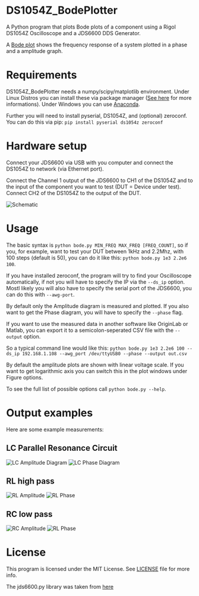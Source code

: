 # DS1054Z_BodePlotter
A Python program that plots Bode plots of a component using a Rigol DS1054Z Oscilloscope and a JDS6600 DDS Generator.

A [Bode plot](https://en.wikipedia.org/wiki/Bode_plot) shows the  frequency response of a system plotted in a phase and a amplitude graph.

# Requirements
DS1054Z_BodePlotter needs a numpy/scipy/matplotlib environment. Under Linux Distros you can install these via package manager ([See here](https://www.scipy.org/install.html) for more informations).
Under Windows you can use [Anaconda](https://www.anaconda.com/).

Further you will need to install pyserial, DS1054Z, and (optional) zeroconf. You can do this via pip:
``` pip install pyserial ds1054z zeroconf ```

# Hardware setup
Connect your JDS6600 via USB with you computer and connect the DS1054Z to network (via Ethernet port).

Connect the Channel 1 output of the JDS6600 to CH1 of the DS1054Z and to the input of the component you want to test (DUT = Device under test). Connect CH2 of the DS1054Z to the output of the DUT.

![Schematic](https://github.com/jbtronics/DS1054_BodePlotter/raw/master/examples/BodePlotter_schematic.svg?sanitize=true)

# Usage
The basic syntax is `python bode.py MIN_FREQ MAX_FREQ [FREQ_COUNT]`, so if you, for example, want to test your DUT between 1kHz and 2.2Mhz, with 100 steps (default is 50),
you can do it like this: `python bode.py 1e3 2.2e6 100`.

If you have installed zeroconf, the program will try to find your Oscilloscope automatically, if not you will have to specify the IP via the `--ds_ip` option. Mostl likely you will also have to specify the serial port of the JDS6600, you can do this with `--awg-port`.

By default only the Amplitude diagram is measured and plotted. If you also want to get the Phase diagram, you will have to specify the `--phase` flag.

If you want to use the measured data in another software like OriginLab or Matlab, you can export it to a semicolon-seperated CSV file with the `--output` option.

So a typical command line would like this: ```python bode.py 1e3 2.2e6 100 --ds_ip 192.168.1.108 --awg_port /dev/ttyUSB0 --phase --output out.csv```

By default the amplitude plots are shown with linear voltage scale. If you want to get logarithmic axis you can switch this in the plot windows under Figure options.

To see the full list of possible options call `python bode.py --help`.

# Output examples
Here are some example measurements:
## LC Parallel Resonance Circuit
![LC Amplitude Diagram](https://github.com/jbtronics/DS1054_BodePlotter/raw/master/examples/LC_Amplitude.png)
![LC Phase Diagram](https://github.com/jbtronics/DS1054_BodePlotter/raw/master/examples/LC_PHASE.png)

## RL high pass
![RL Amplitude](https://github.com/jbtronics/DS1054_BodePlotter/raw/master/examples/RL_Amplitude.png)
![RL Phase](https://github.com/jbtronics/DS1054_BodePlotter/raw/master/examples/RL_Phase.png)

## RC low pass
![RC Amplitude](https://github.com/jbtronics/DS1054_BodePlotter/raw/master/examples/RC_Amplitude.png)
![RL Phase](https://github.com/jbtronics/DS1054_BodePlotter/raw/master/examples/RC_Phase.png)

# License
This program is licensed under the MIT License. See [LICENSE](https://github.com/jbtronics/DS1054_BodePlotter/blob/master/LICENSE) file for more info.

The jds6600.py library was taken from [here](https://github.com/on1arf/jds6600_python)
